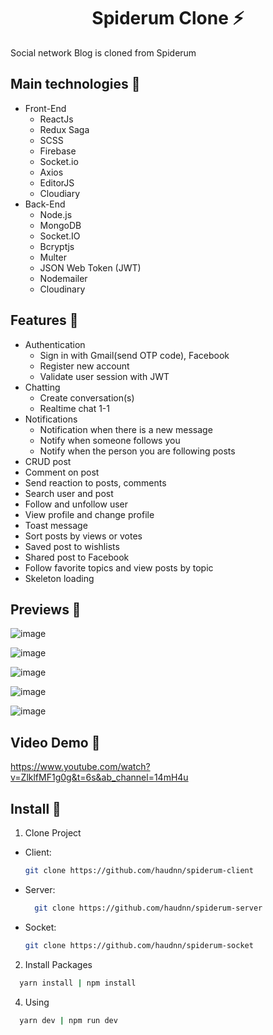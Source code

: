 <h1 align='center'><strong>Spiderum Clone ⚡</strong></h1>

<p>Social network Blog is cloned from Spiderum</p>


## **Main technologies 📝**

- Front-End
  - ReactJs
  - Redux Saga
  - SCSS
  - Firebase
  - Socket.io
  - Axios
  - EditorJS
  - Cloudiary
- Back-End
  - Node.js
  - MongoDB
  - Socket.IO
  - Bcryptjs
  - Multer
  - JSON Web Token (JWT)
  - Nodemailer
  - Cloudinary

## **Features 🚀**

- Authentication
  - Sign in with Gmail(send OTP code), Facebook
  - Register new account
  - Validate user session with JWT
- Chatting
  - Create conversation(s)
  - Realtime chat 1-1
- Notifications
  - Notification when there is a new message
  - Notify when someone follows you
  - Notify when the person you are following posts
- CRUD post
- Comment on post
- Send reaction to posts, comments
- Search user and post
- Follow and unfollow user
- View profile and change profile
- Toast message
- Sort posts by views or votes
- Saved post to wishlists
- Shared post to Facebook
- Follow favorite topics and view posts by topic
- Skeleton loading

## **Previews 📁**

![image](https://user-images.githubusercontent.com/90059594/169771234-a1ae6473-eb00-4450-af40-a4336d662f98.png)

![image](https://user-images.githubusercontent.com/90059594/169771244-aa1c6a6a-67fb-4e58-bf68-c9873764e1d8.png)

![image](https://user-images.githubusercontent.com/90059594/169771247-96046eca-9049-44ac-ad80-df8a556787f7.png)

![image](https://user-images.githubusercontent.com/90059594/169771252-abcd7959-1421-407d-857e-d6f5234bfc1d.png)

![image](https://user-images.githubusercontent.com/90059594/169771255-e131e051-5bae-4184-82b6-9812a30f17ab.png)


## **Video Demo 📝**

https://www.youtube.com/watch?v=ZlklfMF1g0g&t=6s&ab_channel=14mH4u

## **Install 🔨**

1. Clone Project
- Client: 
  ```sh
  git clone https://github.com/haudnn/spiderum-client
  ```
- Server: 
  ```sh
    git clone https://github.com/haudnn/spiderum-server
  ```
- Socket: 
  ```sh
  git clone https://github.com/haudnn/spiderum-socket
  ```
2. Install Packages

```sh
  yarn install | npm install
```

4. Using

```sh
  yarn dev | npm run dev
```
